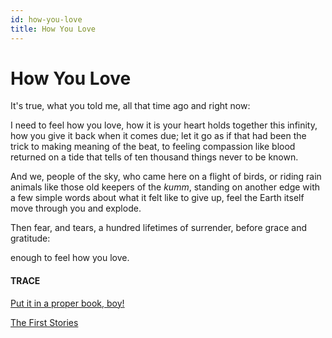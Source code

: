 ```yaml
---
id: how-you-love
title: How You Love
---
```


# How You Love

It's true, what you told me,
all that time ago and right now:

I need to feel how you love,
how it is your heart holds together
this infinity,
how you give it back
when it comes due; 
let it go
as if that had been the trick
to making meaning of the beat,
to feeling compassion like blood
returned on a tide
that tells of ten thousand things
never to be known.

And we, people of the sky,
who came here on a flight of birds,
or riding rain animals like
those old keepers of the _kumm_,
standing on another edge
with a few simple words
about what it felt like
to give up, 
feel the Earth itself 
move through you
and explode.

Then fear, and tears,
a hundred lifetimes of surrender,
before grace and gratitude:

enough
to feel how you love.


#### TRACE

[Put it in a proper book, boy!](https://www.youtube.com/watch?v=x8HRSuRpgmw)

[The First Stories](http://www.nb.co.za/Books/19525)
